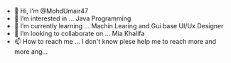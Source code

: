 - 👋 Hi, I’m @MohdUmair47
- 👀 I’m interested in ... Java Programming
- 🌱 I’m currently learning ... Machin Learing and Gui base UI/Ux Designer
- 💞️ I’m looking to collaborate on ... Mia Khalifa
- 📫 How to reach me ... I don't know plese help me to reach more and more ang...

<!---
MohdUmair47/MohdUmair47 is a ✨ special ✨ repository because its `README.md` (this file) appears on your GitHub profile.
You can click the Preview link to take a look at your changes.
--->
